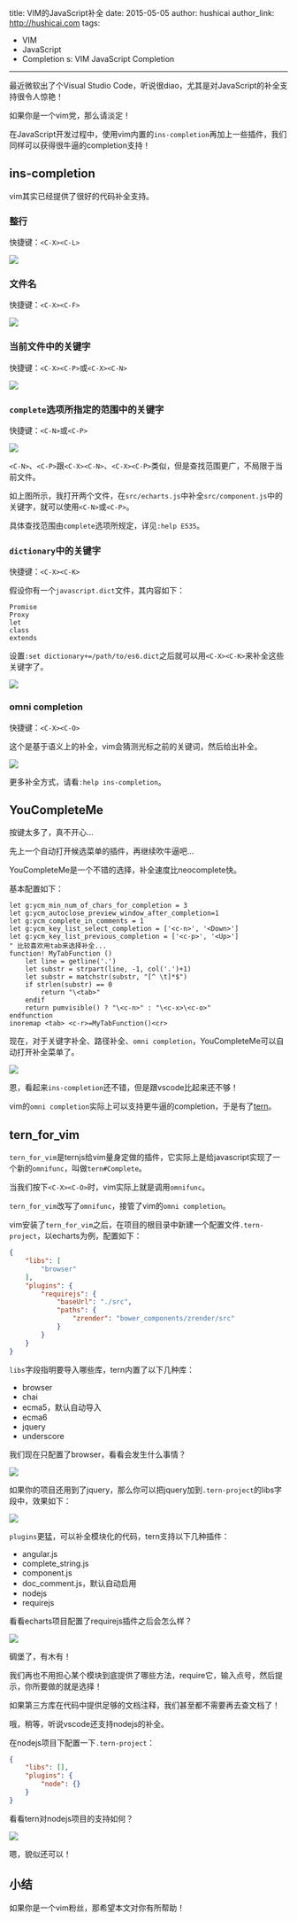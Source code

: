 title: VIM的JavaScript补全
date: 2015-05-05
author: hushicai
author_link: http://hushicai.com
tags:
- VIM
- JavaScript
- Completion
s: VIM JavaScript Completion
---

最近微软出了个Visual Studio Code，听说很diao，尤其是对JavaScript的补全支持很令人惊艳！

如果你是一个vim党，那么请淡定！

在JavaScript开发过程中，使用vim内置的`ins-completion`再加上一些插件，我们同样可以获得很牛逼的completion支持！

<!-- more -->

## ins-completion

vim其实已经提供了很好的代码补全支持。

### 整行

快捷键：`<C-X><C-L>`

![](/blog/vim-javascript-completion/c-x-c-l.gif)

### 文件名

快捷键：`<C-X><C-F>`

![](/blog/vim-javascript-completion/c-x-c-f.gif)

### 当前文件中的关键字

快捷键：`<C-X><C-P>`或`<C-X><C-N>`

![](/blog/vim-javascript-completion/c-x-c-pn.gif)

### `complete`选项所指定的范围中的关键字

快捷键：`<C-N>`或`<C-P>`

![](/blog/vim-javascript-completion/c-pn.gif)

`<C-N>`、`<C-P>`跟`<C-X><C-N>`、`<C-X><C-P>`类似，但是查找范围更广，不局限于当前文件。

如上图所示，我打开两个文件，在`src/echarts.js`中补全`src/component.js`中的关键字，就可以使用`<C-N>`或`<C-P>`。

具体查找范围由`complete`选项所规定，详见`:help E535`。

### `dictionary`中的关键字

快捷键：`<C-X><C-K>`

假设你有一个`javascript.dict`文件，其内容如下：
```text
Promise
Proxy
let
class
extends
```

设置`:set dictionary+=/path/to/es6.dict`之后就可以用`<C-X><C-K>`来补全这些关键字了。

![](/blog/vim-javascript-completion/c-x-c-k.gif)

### omni completion

快捷键：`<C-X><C-O>`

这个是基于语义上的补全，vim会猜测光标之前的关键词，然后给出补全。

![](/blog/vim-javascript-completion/c-x-c-o.gif)

更多补全方式，请看`:help ins-completion`。

## YouCompleteMe

按键太多了，真不开心...

先上一个自动打开候选菜单的插件，再继续吹牛逼吧...

YouCompleteMe是一个不错的选择，补全速度比neocomplete快。

基本配置如下：

```vim
let g:ycm_min_num_of_chars_for_completion = 3 
let g:ycm_autoclose_preview_window_after_completion=1
let g:ycm_complete_in_comments = 1
let g:ycm_key_list_select_completion = ['<c-n>', '<Down>']
let g:ycm_key_list_previous_completion = ['<c-p>', '<Up>']
" 比较喜欢用tab来选择补全...
function! MyTabFunction ()
    let line = getline('.')
    let substr = strpart(line, -1, col('.')+1)
    let substr = matchstr(substr, "[^ \t]*$")
    if strlen(substr) == 0
        return "\<tab>"
    endif
    return pumvisible() ? "\<c-n>" : "\<c-x>\<c-o>"
endfunction
inoremap <tab> <c-r>=MyTabFunction()<cr>
```

现在，对于关键字补全、路径补全、`omni completion`，YouCompleteMe可以自动打开补全菜单了。

![](/blog/vim-javascript-completion/ycm.gif)

恩，看起来`ins-completion`还不错，但是跟vscode比起来还不够！

vim的`omni completion`实际上可以支持更牛逼的completion，于是有了[tern](http://ternjs.net)。

## tern_for_vim

`tern_for_vim`是ternjs给vim量身定做的插件，它实际上是给javascript实现了一个新的`omnifunc`，叫做`tern#Complete`。

当我们按下`<C-X><C-O>`时，vim实际上就是调用`omnifunc`。

`tern_for_vim`改写了`omnifunc`，接管了vim的`omni completion`。

vim安装了`tern_for_vim`之后，在项目的根目录中新建一个配置文件`.tern-project`，以echarts为例，配置如下：

```json
{
    "libs": [
        "browser"
    ],
    "plugins": {
        "requirejs": {
            "baseUrl": "./src",
            "paths": {
                "zrender": "bower_components/zrender/src"
            }
        }
    }
}
```

`libs`字段指明要导入哪些库，tern内置了以下几种库：

- browser
- chai
- ecma5，默认自动导入
- ecma6
- jquery
- underscore

我们现在只配置了browser，看看会发生什么事情？

![](/blog/vim-javascript-completion/tern-browser.gif)

如果你的项目还用到了jquery，那么你可以把jquery加到`.tern-project`的libs字段中，效果如下：

![](/blog/vim-javascript-completion/tern-jquery.gif)

`plugins`更猛，可以补全模块化的代码，tern支持以下几种插件：

- angular.js
- complete_string.js
- component.js
- doc_comment.js，默认自动启用
- nodejs
- requirejs

看看echarts项目配置了requirejs插件之后会怎么样？

![](/blog/vim-javascript-completion/tern-requirejs.gif)

碉堡了，有木有！

我们再也不用担心某个模块到底提供了哪些方法，require它，输入点号，然后提示，你所要做的就是选择！

如果第三方库在代码中提供足够的文档注释，我们甚至都不需要再去查文档了！

哦，稍等，听说vscode还支持nodejs的补全。

在nodejs项目下配置一下`.tern-project`：

```json
{
    "libs": [],
    "plugins": {
        "node": {}
    }
}
```

看看tern对nodejs项目的支持如何？

![](/blog/vim-javascript-completion/tern-node.gif)

嗯，貌似还可以！

## 小结

如果你是一个vim粉丝，那希望本文对你有所帮助！
